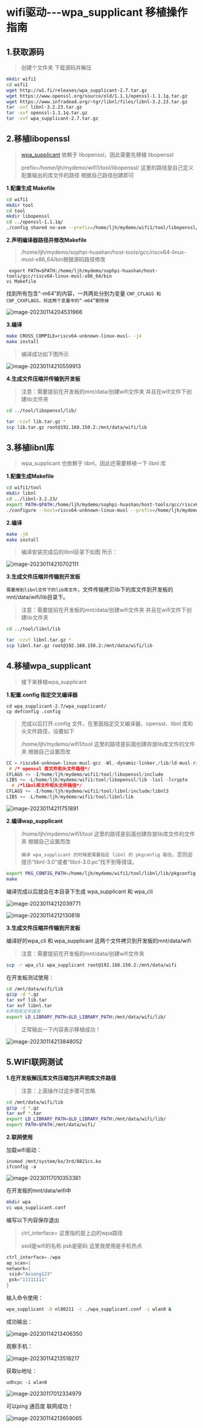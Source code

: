 # wifi驱动---wpa_supplicant 移植操作指南



## 1.获取源码

> 创建个文件夹 下载源码并解压

```sh
mkdir wifi1
cd wifi1
wget http://w1.fi/releases/wpa_supplicant-2.7.tar.gz
wget https://www.openssl.org/source/old/1.1.1/openssl-1.1.1q.tar.gz
wget https://www.infradead.org/~tgr/libnl/files/libnl-3.2.23.tar.gz
tar -xvf libnl-3.2.23.tar.gz
tar -xvf openssl-1.1.1q.tar.gz
tar -xvf wpa_supplicant-2.7.tar.gz
```



## 2.移植libopenssl

> [wpa_supplicant](https://so.csdn.net/so/search?q=wpa_supplicant&spm=1001.2101.3001.7020) 依赖于 libopenssl，因此需要先移植 libopenssl
>
> prefix=/home/ljh/mydemo/wifi1/tool/libopenssl/ 这里的路径是自己定义配置输出的库文件的路径 根据自己路径创建即可



**1.配置生成 Makefile**

```sh
cd wifi1
mkdir tool
cd tool
mkdir libopenssl
cd ../openssl-1.1.1q/
./config shared no-asm --prefix=/home/ljh/mydemo/wifi1/tool/libopenssl/
```



**2.声明编译器路径并修改Makefile**

> /home/ljh/mydemo/sophpi-huashan/host-tools/gcc/riscv64-linux-musl-x86_64/bin根据源码路径修改

```
 export PATH=$PATH:/home/ljh/mydemo/sophpi-huashan/host-tools/gcc/riscv64-linux-musl-x86_64/bin
vi Makefile
```



找到所有包含“-m64”的内容，一共两处分别为变量 `CNF_CFLAGS 和 CNF_CXXFLAGS，将这两个变量中的“-m64”删除掉`

![image-20230114204531966](wifi调试及应用.assets/image-20230114204531966.png)





**3.编译**

```sh
make CROSS_COMPILE=riscv64-unknown-linux-musl- -j4
make install
```

> 编译成功如下图所示 

![image-20230114210559913](wifi调试及应用.assets/image-20230114210559913.png)



**4.生成文件压缩并传输到开发板**

> 注意：需要提前在开发板的mnt/data/创建wifi文件夹 并且在wifi文件下创建lib文件夹

```sh
cd ../tool/libopenssl/lib/

tar -czvf lib.tar.gz *
scp lib.tar.gz root@192.168.150.2:/mnt/data/wifi/lib
```



## 3.移植libnl库

> wpa_supplicant 也依赖于 libnl，因此还需要移植一下 libnl 库



**1.配置生成Makefile**

```sh
cd wifi1/tool
mkdir libnl
cd ../libnl-3.2.23/
export PATH=$PATH:/home/ljh/mydemo/sophpi-huashan/host-tools/gcc/riscv64-linux-musl-x86_64/bin    
./configure --host=riscv64-unknown-linux-musl --prefix=/home/ljh/mydemo/wifi1/tool/libnl/
```



**2.编译**

```sh
make -j6
make install
```

>  编译安装完成后的libnl目录下如图 所示：

![image-20230114210702111](wifi调试及应用.assets/image-20230114210702111.png)



**3.生成文件压缩并传输到开发板**

`需要用到libnl文件下的lib库文件`，文件传输拷贝lib下的库文件到开发板的mnt/data/wifi/lib目录下。

> 注意：需要提前在开发板的mnt/data/创建wifi文件夹 并且在wifi文件下创建lib文件夹

```sh
cd ../tool/libnl/lib

tar -czvf libnl.tar.gz *
scp libnl.tar.gz root@192.168.150.2:/mnt/data/wifi/lib
```



## **4.移植wpa_supplicant**

> 接下来移植wpa_supplicant



**1.配置.config 指定交叉编译器**

```
cd wpa_supplicant-2.7/wpa_supplicant/
cp defconfig .config
```

>  完成以后打开.config 文件，在里面指定交叉编译器、openssl、libnl 库和头文件路径，设置如下
>
> /home/ljh/mydemo/wifi1/tool 这里的路径是前面创建存放lib库文件的文件夹 根据自己设置而改



```c
CC = riscv64-unknown-linux-musl-gcc -Wl,-dynamic-linker,/lib/ld-musl-riscv64v_xthead.so.1
 # /* openssl 库文件和头文件路径*/
CFLAGS += -I/home/ljh/mydemo/wifi1/tool/libopenssl/include
LIBS += -L/home/ljh/mydemo/wifi1/tool/libopenssl/lib -lssl -lcrypto
  # /*libnl库文件和头文件路径*/
CFLAGS += -I/home/ljh/mydemo/wifi1/tool/libnl/include/libnl3
LIBS += -L/home/ljh/mydemo/wifi1/tool/libnl/lib
```

![image-20230114211751891](wifi调试及应用.assets/image-20230114211751891.png)



**2.编译wap_supplicant**

> /home/ljh/mydemo/wifi1/tool 这里的路径是前面创建存放lib库文件的文件夹 根据自己设置而改
>
> `编译 wpa_supplicant 的时候是需要指定 libnl 的 pkgconfig 路径`，否则会提示“libnl-3.0”或者“libnl-3.0.pc”找不到等错误。

```sh
export PKG_CONFIG_PATH=/home/ljh/mydemo/wifi1/tool/libnl/lib/pkgconfig:$PKG_CONFIG_PATH
make
```

编译完成以后就会在本目录下生成 wpa_supplicant 和 wpa_cli

![image-20230114212039771](wifi调试及应用.assets/image-20230114212039771.png)

![image-20230114212130818](wifi调试及应用.assets/image-20230114212130818.png)





**3.生成文件压缩并传输到开发板**

编译好的wpa_cli 和 wpa_supplicant 这两个文件拷贝到开发板的mnt/data/wifi

> 注意：需要提前在开发板的mnt/data/创建wifi文件夹

```sh
scp -r wpa_cli wpa_supplicant root@192.168.150.2:/mnt/data/wifi 
```



在开发板测试使用：

```sh
cd /mnt/data/wifi/lib
gzip -d *.gz
tar xvf lib.tar
tar xvf libnl.tar
#声明库文件路径
export LD_LIBRARY_PATH=$LD_LIBRARY_PATH:/mnt/data/wifi/lib/
```



> 正常输出一下内容表示移植成功！

![image-20230114213848052](wifi调试及应用.assets/image-20230114213848052.png)



## 5.WIFI联网测试

**1.在开发板解压库文件压缩包并声明库文件路径**

> 注意：上面操作过这步骤可忽略

```sh
cd /mnt/data/wifi/lib
gzip -d *.gz
tar xvf *.tar
export LD_LIBRARY_PATH=$LD_LIBRARY_PATH:/mnt/data/wifi/lib/
export PATH=$PATH:/mnt/data/wifi/
```



**2.联网使用**



加载wifi驱动：

```shell
insmod /mnt/system/ko/3rd/8821cs.ko
ifconfig -a
```

![image-20230117010353381](wifi调试及应用.assets/image-20230117010353381.png)

在开发板的mnt/data/wifi中

```sh
mkdir wpa
vi wpa_supplicant.conf
```

编写以下内容保存退出

> ctrl_interface= 这里指的是上边的wpa路径
>
> ssid是wifi的名称 psk是密码 这里我使用是手机热点

```c
ctrl_interface=./wpa
ap_scan=1
network={
 ssid="Axiong123" 
 psk="11111111"
}

```

输入命令使用：

```sh
wpa_supplicant -D nl80211 -c ./wpa_supplicant.conf -i wlan0 &
```

成功输出：

![image-20230114213406350](wifi调试及应用.assets/image-20230114213406350.png)



观察手机：

![image-20230114213518217](wifi调试及应用.assets/image-20230114213518217.png)



获取ip地址：

```
udhcpc -i wlan0
```

![image-20230117012334979](wifi调试及应用.assets/image-20230117012334979.png)



可以ping 通百度 联网成功！

![image-20230114213659065](wifi调试及应用.assets/image-20230114213659065.png)